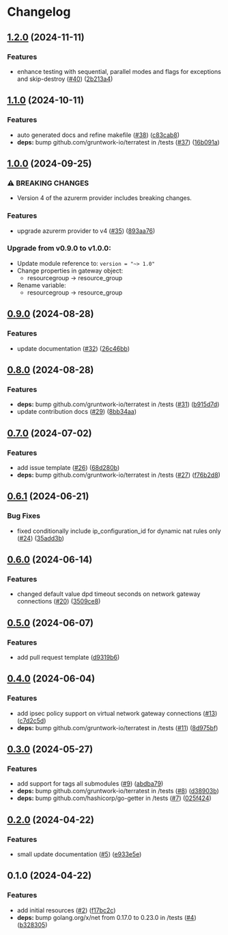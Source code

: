 # Changelog

## [1.2.0](https://github.com/CloudNationHQ/terraform-azure-vgw/compare/v1.1.0...v1.2.0) (2024-11-11)


### Features

* enhance testing with sequential, parallel modes and flags for exceptions and skip-destroy ([#40](https://github.com/CloudNationHQ/terraform-azure-vgw/issues/40)) ([2b213a4](https://github.com/CloudNationHQ/terraform-azure-vgw/commit/2b213a41065c2c57ea2d49a105d633d368dc107c))

## [1.1.0](https://github.com/CloudNationHQ/terraform-azure-vgw/compare/v1.0.0...v1.1.0) (2024-10-11)


### Features

* auto generated docs and refine makefile ([#38](https://github.com/CloudNationHQ/terraform-azure-vgw/issues/38)) ([c83cab8](https://github.com/CloudNationHQ/terraform-azure-vgw/commit/c83cab87b2e8117957bd5130b4ed445c52fa1e81))
* **deps:** bump github.com/gruntwork-io/terratest in /tests ([#37](https://github.com/CloudNationHQ/terraform-azure-vgw/issues/37)) ([16b091a](https://github.com/CloudNationHQ/terraform-azure-vgw/commit/16b091aceac7e22c66f3c8f5f4cee387b22febf2))

## [1.0.0](https://github.com/CloudNationHQ/terraform-azure-vgw/compare/v0.9.0...v1.0.0) (2024-09-25)


### ⚠ BREAKING CHANGES

* Version 4 of the azurerm provider includes breaking changes.

### Features

* upgrade azurerm provider to v4 ([#35](https://github.com/CloudNationHQ/terraform-azure-vgw/issues/35)) ([893aa76](https://github.com/CloudNationHQ/terraform-azure-vgw/commit/893aa76d917aaa8c0dcfc5359c4516abc892ae7a))

### Upgrade from v0.9.0 to v1.0.0:

- Update module reference to: `version = "~> 1.0"`
- Change properties in gateway object:
  - resourcegroup -> resource_group
- Rename variable:
  - resourcegroup -> resource_group

## [0.9.0](https://github.com/CloudNationHQ/terraform-azure-vgw/compare/v0.8.0...v0.9.0) (2024-08-28)


### Features

* update documentation ([#32](https://github.com/CloudNationHQ/terraform-azure-vgw/issues/32)) ([26c46bb](https://github.com/CloudNationHQ/terraform-azure-vgw/commit/26c46bbf02674541ec4f228cdfc355e94617d712))

## [0.8.0](https://github.com/CloudNationHQ/terraform-azure-vgw/compare/v0.7.0...v0.8.0) (2024-08-28)


### Features

* **deps:** bump github.com/gruntwork-io/terratest in /tests ([#31](https://github.com/CloudNationHQ/terraform-azure-vgw/issues/31)) ([b915d7d](https://github.com/CloudNationHQ/terraform-azure-vgw/commit/b915d7d9f5442fa6bcd06f4a185f52f79b2b1238))
* update contribution docs ([#29](https://github.com/CloudNationHQ/terraform-azure-vgw/issues/29)) ([8bb34aa](https://github.com/CloudNationHQ/terraform-azure-vgw/commit/8bb34aaf24c55dc342dad088939f93d7fbe19339))

## [0.7.0](https://github.com/CloudNationHQ/terraform-azure-vgw/compare/v0.6.1...v0.7.0) (2024-07-02)


### Features

* add issue template ([#26](https://github.com/CloudNationHQ/terraform-azure-vgw/issues/26)) ([68d280b](https://github.com/CloudNationHQ/terraform-azure-vgw/commit/68d280b46385ab9d8412120611b749837991c79d))
* **deps:** bump github.com/gruntwork-io/terratest in /tests ([#27](https://github.com/CloudNationHQ/terraform-azure-vgw/issues/27)) ([f76b2d8](https://github.com/CloudNationHQ/terraform-azure-vgw/commit/f76b2d80b63b6dbcb4511528a94a755a6b10094f))

## [0.6.1](https://github.com/CloudNationHQ/terraform-azure-vgw/compare/v0.6.0...v0.6.1) (2024-06-21)


### Bug Fixes

* fixed conditionally include ip_configuration_id for dynamic nat rules only ([#24](https://github.com/CloudNationHQ/terraform-azure-vgw/issues/24)) ([35add3b](https://github.com/CloudNationHQ/terraform-azure-vgw/commit/35add3b05eac4b4bd16fbe8fb4e6b3aa6a4694c8))

## [0.6.0](https://github.com/CloudNationHQ/terraform-azure-vgw/compare/v0.5.0...v0.6.0) (2024-06-14)


### Features

* changed default value dpd timeout seconds on network gateway connections ([#20](https://github.com/CloudNationHQ/terraform-azure-vgw/issues/20)) ([3509ce8](https://github.com/CloudNationHQ/terraform-azure-vgw/commit/3509ce8ec0deb429bd0b2014728efcc247047515))

## [0.5.0](https://github.com/CloudNationHQ/terraform-azure-vgw/compare/v0.4.0...v0.5.0) (2024-06-07)


### Features

* add pull request template ([d9319b6](https://github.com/CloudNationHQ/terraform-azure-vgw/commit/d9319b6fdbdd432101e25e64c61cfdbf67c28d22))

## [0.4.0](https://github.com/CloudNationHQ/terraform-azure-vgw/compare/v0.3.0...v0.4.0) (2024-06-04)


### Features

* add ipsec policy support on virtual network gateway connections ([#13](https://github.com/CloudNationHQ/terraform-azure-vgw/issues/13)) ([c7d2c5d](https://github.com/CloudNationHQ/terraform-azure-vgw/commit/c7d2c5d09f0fc94057c49c9cdab5029585da05c8))
* **deps:** bump github.com/gruntwork-io/terratest in /tests ([#11](https://github.com/CloudNationHQ/terraform-azure-vgw/issues/11)) ([8d975bf](https://github.com/CloudNationHQ/terraform-azure-vgw/commit/8d975bfb12d6430d7699ce6b1ff2528905798043))

## [0.3.0](https://github.com/CloudNationHQ/terraform-azure-vgw/compare/v0.2.0...v0.3.0) (2024-05-27)


### Features

* add support for tags all submodules ([#9](https://github.com/CloudNationHQ/terraform-azure-vgw/issues/9)) ([abdba79](https://github.com/CloudNationHQ/terraform-azure-vgw/commit/abdba799b27ae7b63d4fa330178e4a5e16234710))
* **deps:** bump github.com/gruntwork-io/terratest in /tests ([#8](https://github.com/CloudNationHQ/terraform-azure-vgw/issues/8)) ([d38903b](https://github.com/CloudNationHQ/terraform-azure-vgw/commit/d38903b9e6d001614711f10d0117dfc7a8b47407))
* **deps:** bump github.com/hashicorp/go-getter in /tests ([#7](https://github.com/CloudNationHQ/terraform-azure-vgw/issues/7)) ([025f424](https://github.com/CloudNationHQ/terraform-azure-vgw/commit/025f424b687d82bb01076ff5f7bc68d4ecd534c4))

## [0.2.0](https://github.com/CloudNationHQ/terraform-azure-vgw/compare/v0.1.0...v0.2.0) (2024-04-22)


### Features

* small update documentation ([#5](https://github.com/CloudNationHQ/terraform-azure-vgw/issues/5)) ([e933e5e](https://github.com/CloudNationHQ/terraform-azure-vgw/commit/e933e5ef4d815c342f19b5cd7419fad4265118f9))

## 0.1.0 (2024-04-22)


### Features

* add initial resources ([#2](https://github.com/CloudNationHQ/terraform-azure-vgw/issues/2)) ([f17bc2c](https://github.com/CloudNationHQ/terraform-azure-vgw/commit/f17bc2c144e914381660eff8ff323cea8dc6d890))
* **deps:** bump golang.org/x/net from 0.17.0 to 0.23.0 in /tests ([#4](https://github.com/CloudNationHQ/terraform-azure-vgw/issues/4)) ([b328305](https://github.com/CloudNationHQ/terraform-azure-vgw/commit/b328305ea0e8669ba54e6154ddaeb48d10f15924))
